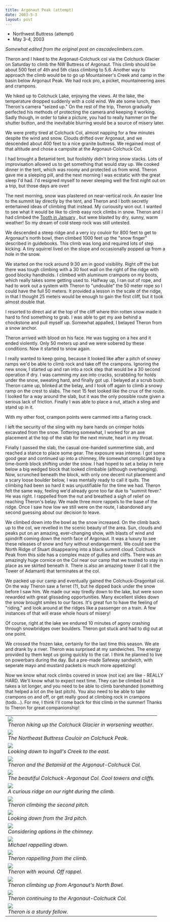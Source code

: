 ```yaml
---
title: Argonaut Peak (attempt)
date: 2003-5-3
layout: post
---
```


* Northwest Buttress (attempt)
* May 3-4, 2003


<i>
Somewhat edited from the original post on cascadeclimbers.com. 
</i>


Theron and I hiked to the Argonaut-Colchuck col via the Colchuck Glacier on Saturday to 
climb the NW Buttress of Argonaut. This climb should be about 500 feet of 4th and 5th 
class climbing to 5.6. Another way to approach the climb would be to go up Mountaineer's
Creek and camp in the basin below Argonaut Peak. We had rock pro, a picket, 
mountaineering axes and crampons. 


We hiked up to Colchuck Lake, enjoying the views. At the lake, the temperature dropped 
suddenly with a cold wind. We ate some lunch, then Theron's camera "seized up."
On the rest of the trip, Theron gradually perfected his methods of protecting the
camera and keeping it working. Sadly though, in order to take a picture, you had to
really hammer on the shutter button, and the inevitable blurring would be a source
of misery later. 


We were pretty tired at Colchuck Col, almost napping for a few minutes despite the wind
and snow. Clouds drifted over Argonaut, and we descended about 400 feet to a nice
granite buttress. We regained most of that altitude and chose a campsite at the
Argonaut-Colchuck Col. 


I had brought a Betamid tent, but foolishly didn't bring snow stacks. Lots of 
improvisation allowed us to get something that would stay up. We 
cooked dinner in the
tent, which was roomy and protected us from wind. 
Theron gave me a sleeping pill,
and the next morning I was ecstatic with the great sleep I'd had. 
I'd resigned myself
to never sleeping well the first night out on a trip, but those days are over!


The next morning, snow was plastered on near-vertical rock.
An easier line to
the summit lay directly by the tent, and Theron and I both secretly entertained ideas 
of climbing that instead. My curiousity won out. I wanted to see what it would be like
to climb easy rock climbs in snow. Theron and I had climbed the 
<a href="http://www.mountainwerks.org/cma/2003/toothwinter.htm">
Tooth in January</a>
, but
were blasted by dry, sunny, warm weather! So my dream of cold steep rock was still untested.


We descended a steep ridge and a very icy couloir for 800 feet to get to Argonaut's 
north bowl, then climbed 1000 feet up the "snow finger" described in guidebooks. 
This climb was long and required lots of step kicking. A tiny squirrel lived on the 
slope and occasionally popped up from a hole in the snow.


We started on the rock around 9:30 am in good visibility. Right off the bat 
there was tough climbing with a 30 foot wall on the right of the ridge with good 
blocky handholds. I climbed
with aluminum crampons on my boots, which really takes some getting used to.
Halfway up, I ran out of rope, and had to work out a system with Theron to "undouble"
the 50 meter rope so I could have the full 50 meters. It provided a lesson in the scale
of the ridge, in that I thought 25 meters would be enough to gain the first cliff, but
it took almost double that.


I resorted to direct aid at the top of the cliff where thin rotten snow made it 
hard to find something to grab. I was able to get my axe behind a chockstone and 
pull myself up. Somewhat appalled, I belayed Theron from a snow anchor.


Theron arrived with blood on his face. He was tugging on a hex and it ended violently. 
Only 50 meters up and we were sobered by these conditions. Now it started to snow again. 


I really wanted to keep going, because it looked like after a pitch of snowy 
ramps we'd be able to climb rock and take off the crampons. Ignoring the new 
snow, I started up and ran into a rock step that would be a 30 second operation 
if dry. I was camming my axe into cracks, scrabbling for holds under the snow, 
sweating hard, and finally got up. I belayed at a scrub bush. Theron came up, 
blinked at the belay, and I took off again to climb a snowy ramp on the crest 
to slabs. The next 15 feet looked like the crux of the route. I looked for a 
way around the slab, but it was the only possible route given a serious lack 
of friction. Finally I was able to place a nut, attach a sling and stand up in it. 


With my other foot, crampon points were cammed into a flaring crack. 


I left the security of the sling with my bare hands on crimper holds excavated 
from the snow. Tottering somewhat, I worked for an axe placement at the top of 
the slab for the next minute, heart in my throat. 


Finally I passed the slab, the casual one-handed summertime slab, and reached a 
stance to place some gear. The exposure was intense. I got some good gear and 
continued up into a chimney, life somewhat complicated by a time-bomb block 
shifting under the snow. I had hoped to set a belay in here below a big wedged 
block that looked climbable (although overhanging). Now, scrunched beneath the 
block, with only one decent nut placement and a scary loose boulder below, I 
was mentally ready to call it quits. The climbing had been so hard it was 
unjustifiable for the time we had. Theron felt the same way, feeling we'd 
already gone too far due to "summit fever." He was right. I rappelled from the 
nut and breathed a sigh of relief on reaching Theron's belay. 
We made three more 
rappels to the base of the ridge. Once I saw how low we still were on 
the route, 
I abandoned any second guessing about our decision to leave.


We climbed down into the bowl as the snow increased. On the climb back up to the 
col, we revelled in the scenic beauty of the area. Sun, clouds and peaks put on 
an amazing, ever-changing show, with blasts of wind and spindrift coming down the 
north face of Argonaut. It was a luxury to see these releases of snow and fury 
without endangerment. We could see the North Ridge of Stuart disappearing into a 
black summit cloud. Colchuck Peak from this side has a complex maze of gullies 
and cliffs. There was an amazingly huge cornice on the Col near our camp that we 
trusted to stay in place as we skirted beneath it. There is also an amazing tower 
(I call it the Tower of Adamant) that terminates at the col.


We packed up our camp and eventually gained the Colchuck-Dragontail col. On the way 
Theron saw a ferret (?), but he dipped back under the snow before I saw him. We 
made our
way tiredly down to the lake, but were soon rewarded with great glissading opportunities. 
Many excellent slides down the snow brought smiles to our faces. It's great fun to have 
the feeling of "riding," and look around at the ridges like a passenger on a train. A 
few instances of that will erase whole hours of misery! 


Of course, right at the lake we endured 10 minutes of agony crashing through snowbridges 
over boulders. Theron got stuck and had to dig out at one point. 


We crossed the frozen lake, certainly for the last time this season. We ate and drank 
by a river. Theron was surprised at my sandwiches. The energy provided by them kept 
us going quickly to the car. I think he planned to live on powerbars during the day. 
But a pre-made Safeway sandwich, with seperate mayo and mustard packets is much more appetizing!


Now we know what rock climbs covered in snow (not ice) are like - REALLY HARD. We'll 
know what to expect next time. They can be climbed but it takes a lot longer, and you need
to be able to climb barehanded (something that helped a lot on the last pitch).
You also need to be able to take crampons on and off, or get really good at climbing rock
in crampons (todo...).
For me, I think I'll come back for this climb in the 
summer! Thanks to Theron for great companionship!




</td>

<td width="30%" valign=top>
<table>
<tr><td>
<a href="images/articles/trips/2003/colglacier.jpg"><img src="images/articles/trips/2003/colglacier.jpg"></a><br>
<i>Theron hiking up the Colchuck Glacier in worsening weather.</i>
</td></tr>
<tr><td>
<a href="images/articles/trips/2003/nebcolouir.jpg"><img src="images/articles/trips/2003/nebcolouir.jpg"></a><br>
<i>The Northeast Buttress Couloir on Colchuck Peak.</i>
</td></tr>
<tr><td>
<a href="images/articles/trips/2003/ingallscrk.jpg"><img src="images/articles/trips/2003/ingallscrk.jpg"></a><br>
<i>Looking down to Ingall's Creek to the east.</i>
</td></tr>
<tr><td>
<a href="images/articles/trips/2003/betamid.jpg"><img src="images/articles/trips/2003/betamid.jpg"></a><br>
<i>Theron and the Betamid at the Argonaut-Colchuck Col.</i>
</td></tr>
<tr><td>
<a href="images/articles/trips/2003/colchuckargcol.jpg"><img src="images/articles/trips/2003/colchuckargcol.jpg"></a><br>
<i>The beautiful Colchuck-Argonaut Col. Cool towers and cliffs.</i>
</td></tr>
<tr><td>
<a href="images/articles/trips/2003/ridgeonargo.jpg"><img src="images/articles/trips/2003/ridgeonargo.jpg"></a><br>
<i>A curious ridge on our right during the climb.</i>
</td></tr>
<tr><td>
<a href="images/articles/trips/2003/theronp2.jpg"><img src="images/articles/trips/2003/theronp2.jpg"></a><br>
<i>Theron climbing the second pitch.</i>
</td></tr>
<tr><td>
<a href="images/articles/trips/2003/downp3.jpg"><img src="images/articles/trips/2003/downp3.jpg"></a><br>
<i>Looking down from the 3rd pitch.</i>
</td></tr>
<tr><td>
<a href="images/articles/trips/2003/downp3-2.jpg"><img src="images/articles/trips/2003/downp3-2.jpg"></a><br>
<i>Considering options in the chimney.</i>
</td></tr>
<tr><td>
<a href="images/articles/trips/2003/rappingd1.jpg"><img src="images/articles/trips/2003/rappingd1.jpg"></a><br>
<i>Michael rappelling down.</i>
</td></tr>
<tr><td>
<a href="images/articles/trips/2003/lastrap.jpg"><img src="images/articles/trips/2003/lastrap.jpg"></a><br>
<i>Theron rappelling from the climb.</i>
</td></tr>
<tr><td>
<a href="images/articles/trips/2003/nofun.jpg"><img src="images/articles/trips/2003/nofun.jpg"></a><br>
<i>Theron with wound. Off rappel.</i>
</td></tr>
<tr><td>
<a href="images/articles/trips/2003/climbout2.jpg"><img src="images/articles/trips/2003/climbout2.jpg"></a><br>
<i>Theron climbing up from Argonaut's North Bowl.</i>
</td></tr>
<tr><td>
<a href="images/articles/trips/2003/climbout.jpg"><img src="images/articles/trips/2003/climbout.jpg"></a><br>
<i>Theron continuing to the Argonaut-Colchuck Col.</i>
</td></tr>
<tr><td>
<a href="images/articles/trips/2003/theron.jpg"><img src="images/articles/trips/2003/theron.jpg"></a><br>
<i>Theron is a sturdy fellow.</i>
